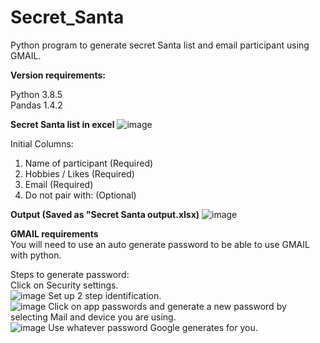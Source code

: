 # Secret_Santa
Python program to generate secret Santa list and email participant using GMAIL.

**Version requirements:**

Python 3.8.5
<br>Pandas 1.4.2
<br>

**Secret Santa list in excel**
![image](https://user-images.githubusercontent.com/64381840/200215672-14b80f49-de65-432a-a655-9466d47bc550.png)

Initial Columns:
<ol>
<li>Name of participant (Required)</li>
<li>Hobbies / Likes (Required)</li> 
<li>Email (Required)</li>
<li>Do not pair with: (Optional)</li>
</ol>


**Output (Saved as "Secret Santa output.xlsx)**
![image](https://user-images.githubusercontent.com/64381840/200216286-4e593de6-67f2-4bfb-b5de-a2926a776cab.png)


**GMAIL requirements**<br>
You will need to use an auto generate password to be able to use GMAIL with python.

Steps to generate password:<br>
Click on Security settings.<br>
![image](https://user-images.githubusercontent.com/64381840/200217147-f634623f-5d3b-4b16-ac85-42aebec146fd.png)
Set up 2 step identification.<br>
![image](https://user-images.githubusercontent.com/64381840/200217248-8d9e89f6-4a9f-4392-81ae-40ade7aa1ec2.png)
Click on app passwords and generate a new password by selecting Mail and device you are using.<br>
![image](https://user-images.githubusercontent.com/64381840/200217468-ed2a1b83-dd97-45dc-9747-664edbc52d6a.png)
Use whatever password Google generates for you.


